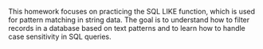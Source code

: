 This homework focuses on practicing the SQL LIKE function, which is used for pattern matching in string data. The goal is to understand how to filter records in a database based on text patterns and to learn how to handle case sensitivity in SQL queries.
